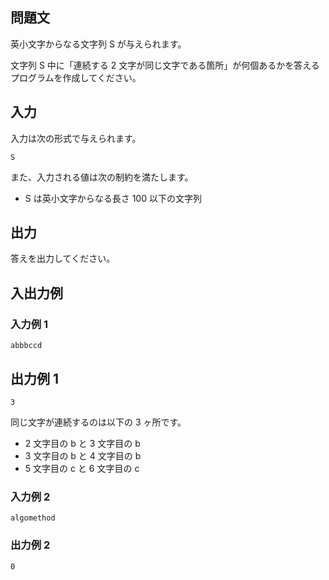 ## 問題文

英小文字からなる文字列 S が与えられます。

文字列 S 中に「連続する 2 文字が同じ文字である箇所」が何個あるかを答えるプログラムを作成してください。

## 入力

入力は次の形式で与えられます。

```text
S
```

また、入力される値は次の制約を満たします。

- S は英小文字からなる長さ 100 以下の文字列

## 出力

答えを出力してください。

## 入出力例

### 入力例 1

```text
abbbccd
```

## 出力例 1

```text
3
```

同じ文字が連続するのは以下の 3 ヶ所です。

- 2 文字目の b と 3 文字目の b
- 3 文字目の b と 4 文字目の b
- 5 文字目の c と 6 文字目の c

### 入力例 2

```text
algomethod
```

### 出力例 2

```text
0
```
